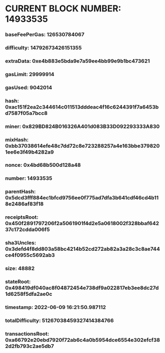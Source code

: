 # CURRENT BLOCK NUMBER: 14933535

### baseFeePerGas: 126530784067
### difficulty: 14792673426151355
### extraData: 0xe4b883e5bda9e7a59ee4bb99e9b1bc473621
### gasLimit: 29999914
### gasUsed: 9042014
### hash: 0xac151f2ea2c344614c011513dddeac4f16c6244391f7a6453bd7587f05a7bcc8
### miner: 0x829BD824B016326A401d083B33D092293333A830
### mixHash: 0xbb37038614efe48c7dd72c8e723288257a4e163bbe3798201ee6e3f49b4282a9
### nonce: 0x4bd68b500d128a48
### number: 14933535
### parentHash: 0x5dcd3fff884ec1bfcd9756ee0f775ad7dfa3b641cdf46cd4b118e2486af83f18
### receiptsRoot: 0x450f2891797206f2a5061901f4d2e5a0618002f328bbaf64237c172cdda006f5
### sha3Uncles: 0x3defd4f8dd803a58bc4214b52cd272ab82a3a28c3c8ae744ce4f0955c5692ab3
### size: 48882
### stateRoot: 0x498419df040ac8f04872454e738df9a022817eb3ee8dc27d1d6258f5dfa2ae0c
### timestamp: 2022-06-09 16:21:50.987112
### totalDifficulty: 51267038459327414384766
### transactionsRoot: 0xa66792e20ebd7920f72ab6c4a0b5954dce6554e302efcf382d2fb793c2ae5db7
